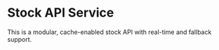 # Stock API Service

This is a modular, cache-enabled stock API with real-time and fallback support.
